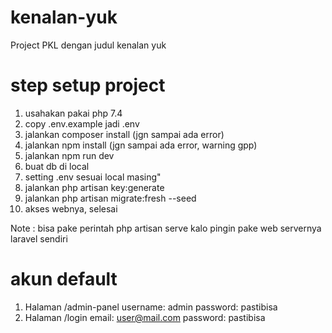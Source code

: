 # kenalan-yuk
Project PKL dengan judul kenalan yuk

# step setup project
1. usahakan pakai php 7.4
2. copy .env.example jadi .env
3. jalankan composer install (jgn sampai ada error)
4. jalankan npm install (jgn sampai ada error, warning gpp)
5. jalankan npm run dev
6. buat db di local
7. setting .env sesuai local masing"
8. jalankan php artisan key:generate
9. jalankan php artisan migrate:fresh --seed
10. akses webnya, selesai

Note : bisa pake perintah php artisan serve kalo pingin pake web servernya laravel sendiri

# akun default
1. Halaman /admin-panel
    username: admin
    password: pastibisa
2. Halaman /login
    email: user@mail.com
    password: pastibisa
